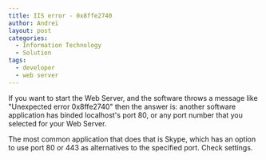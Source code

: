 ```yaml
---
title: IIS error - 0x8ffe2740
author: Andrei
layout: post
categories:
  - Information Technology
  - Solution
tags:
  - developer
  - web server
---
```

If you want to start the Web Server, and the software throws a message like "Unexpected error 0x8ffe2740" then the answer is: another software application has binded localhost's port 80, or any port number that you selected for your Web Server.

The most common application that does that is Skype, which has an option to use port 80 or 443 as alternatives to the specified port. Check settings.